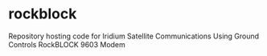 # rockblock
Repository hosting code for Iridium Satellite Communications Using Ground Controls RockBLOCK 9603 Modem

